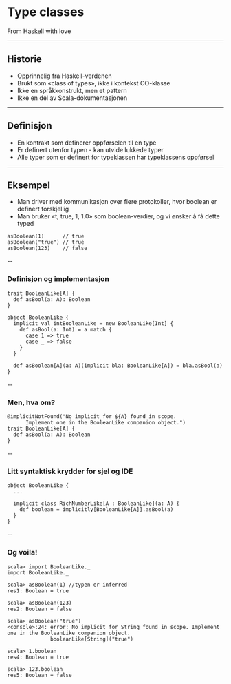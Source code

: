 # Type classes #
From Haskell with love

---

## Historie ##
- Opprinnelig fra Haskell-verdenen
- Brukt som «class of types», ikke i kontekst OO-klasse
- Ikke en språkkonstrukt, men et pattern
- Ikke en del av Scala-dokumentasjonen

---

## Definisjon ##
- En kontrakt som definerer oppførselen til en type
- Er definert utenfor typen - kan utvide lukkede typer
- Alle typer som er definert for typeklassen har typeklassens oppførsel

---

## Eksempel ##
- Man driver med kommunikasjon over flere protokoller, hvor boolean er definert forskjellig
- Man bruker «t, true, 1, 1.0» som boolean-verdier, og vi ønsker å få dette typed

```
asBoolean(1)      // true
asBoolean("true") // true
asBoolean(123)    // false
```

--

### Definisjon og implementasjon ###
```
trait BooleanLike[A] {
  def asBool(a: A): Boolean
}

object BooleanLike {
  implicit val intBooleanLike = new BooleanLike[Int] {
    def asBool(a: Int) = a match {
      case 1 => true
      case _ => false
    }
  }

  def asBoolean[A](a: A)(implicit bla: BooleanLike[A]) = bla.asBool(a)
}
```

--

### Men,  hva om? ###

```
@implicitNotFound("No implicit for ${A} found in scope. 
      Implement one in the BooleanLike companion object.")
trait BooleanLike[A] {
  def asBool(a: A): Boolean
}
```

--

### Litt syntaktisk krydder for sjel og IDE ###
```
object BooleanLike {
  ...
  
  implicit class RichNumberLike[A : BooleanLike](a: A) {
    def boolean = implicitly[BooleanLike[A]].asBool(a)      
  }
}
```

--

### Og voila! ###
```
scala> import BooleanLike._
import BooleanLike._

scala> asBoolean(1) //typen er inferred
res1: Boolean = true

scala> asBoolean(123)
res2: Boolean = false
```
```
scala> asBoolean("true")
<console>:24: error: No implicit for String found in scope. Implement one in the BooleanLike companion object.
              booleanLike[String]("true")
```
```
scala> 1.boolean
res4: Boolean = true

scala> 123.boolean
res5: Boolean = false
```
